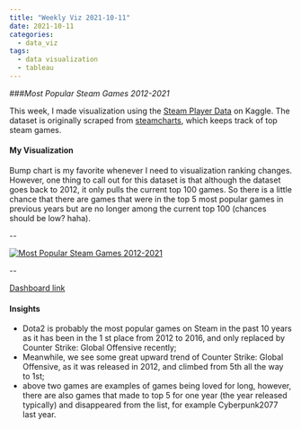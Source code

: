 ```yaml
---
title: "Weekly Viz 2021-10-11"
date: 2021-10-11
categories:
  - data_viz
tags:
  - data visualization
  - tableau
---
```


###*Most Popular Steam Games 2012-2021*


This week, I made visualization using the [Steam Player Data](https://www.kaggle.com/jackogozaly/steam-player-data) on Kaggle. The dataset is originally scraped from [steamcharts](https://steamcharts.com/top), which keeps track of top steam games.  

#### My Visualization

Bump chart is my favorite whenever I need to visualization ranking changes. However, one thing to call out for this dataset is that although the dataset goes back to 2012, it only pulls the current top 100 games. So there is a little chance that there are games that were in the top 5 most popular games in previous years but are no longer among the current top 100 (chances should be low? haha).  

--  
<div class='tableauPlaceholder' id='viz1634007699301' style='position: relative'>
  <noscript><a href='#'>
    <img alt='Most Popular Steam Games 2012-2021 ' src='https:&#47;&#47;public.tableau.com&#47;static&#47;images&#47;20&#47;20211011MostPopularSteamGames2012-2021&#47;MostPopularSteamGames2012-2021&#47;1_rss.png' style='border: none' />
    </a></noscript>
  <object class='tableauViz'  style='display:none;'>
    <param name='host_url' value='https%3A%2F%2Fpublic.tableau.com%2F' /> 
    <param name='embed_code_version' value='3' /> 
    <param name='site_root' value='' />
    <param name='name' value='20211011MostPopularSteamGames2012-2021&#47;MostPopularSteamGames2012-2021' />
    <param name='tabs' value='no' />
    <param name='toolbar' value='yes' />
    <param name='static_image' value='https:&#47;&#47;public.tableau.com&#47;static&#47;images&#47;20&#47;20211011MostPopularSteamGames2012-2021&#47;MostPopularSteamGames2012-2021&#47;1.png' />
    <param name='animate_transition' value='yes' />
    <param name='display_static_image' value='yes' />
    <param name='display_spinner' value='yes' />
    <param name='display_overlay' value='yes' />
    <param name='display_count' value='yes' />
    <param name='language' value='en-US' />
    <param name='filter' value='publish=yes' />
  </object></div>               
  <script type='text/javascript'>    
  var divElement = document.getElementById('viz1634007699301');              
  var vizElement = divElement.getElementsByTagName('object')[0];             
  if ( divElement.offsetWidth > 800 ) { vizElement.style.width='800px';vizElement.style.height='627px';} else if ( divElement.offsetWidth > 500 ) { vizElement.style.width='800px';vizElement.style.height='627px';} else { vizElement.style.width='100%';vizElement.style.height='727px';}  
  var scriptElement = document.createElement('script');             
  scriptElement.src = 'https://public.tableau.com/javascripts/api/viz_v1.js';  
  vizElement.parentNode.insertBefore(scriptElement, vizElement);           
</script>    

--  

[Dashboard link](https://public.tableau.com/views/20211011MostPopularSteamGames2012-2021/MostPopularSteamGames2012-2021?:language=en-US&publish=yes&:display_count=n&:origin=viz_share_link)
  
#### Insights
* Dota2 is probably the most popular games on Steam in the past 10 years as it has been in the 1 st place from 2012 to 2016, and only replaced by Counter Strike: Global Offensive recently;  
* Meanwhile, we see some great upward trend of Counter Strike: Global Offensive, as it was released in 2012, and climbed from 5th all the way to 1st;  
* above two games are examples of games being loved for long, however, there are also games that made to top 5 for one year (the year released typically) and disappeared from the list, for example Cyberpunk2077 last year.  
  
